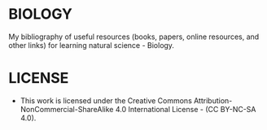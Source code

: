 # BIOLOGY 
My bibliography of useful resources (books, papers, online resources, and other links) for learning natural science - Biology.


# LICENSE 
* This work is licensed under the Creative Commons Attribution-NonCommercial-ShareAlike 4.0 International License - (CC BY-NC-SA 4.0).

